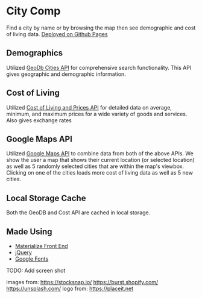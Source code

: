 # City Comp

Find a city by name or by browsing the map then see demographic and cost of living data.
[Deployed on Github Pages](https://codewizard-dt.github.io/city-cost-comparison/)

## Demographics
Utilized [GeoDb Cities API](https://rapidapi.com/wirefreethought/api/geodb-cities/) for comprehensive search functionality. This API gives geographic and demographic information.

## Cost of Living
Utilized [Cost of Living and Prices API](https://rapidapi.com/traveltables/api/cost-of-living-and-prices/) for detailed data on average, minimum, and maximum prices for a wide variety of goods and services. Also gives exchange rates

## Google Maps API
Utilized [Google Maps API](https://developers.google.com/maps/documentation) to combine data from both of the above APIs. We show the user a map that shows their current location (or selected location) as well as 5 randomly selected cities that are within the map's viewbox. Clicking on one of the cities loads more cost of living data as well as 5 new cities.

## Local Storage Cache
Both the GeoDB and Cost API are cached in local storage.

## Made Using
- [Materialize Front End](https://materializecss.com/)
- [jQuery](https://jquery.com/)
- [Google Fonts](https://fonts.google.com/)

TODO: Add screen shot


images from:
https://stocksnap.io/
https://burst.shopify.com/
https://unsplash.com/
logo from:
https://placeit.net
